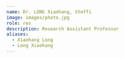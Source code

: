 ```yaml
---
name: Dr. LONG Xiaohang, Steffi
image: images/photo.jpg
role: res
description: Research Assistant Professor
aliases:
  - Xiaohang Long
  - Long Xiaohang
---
```

